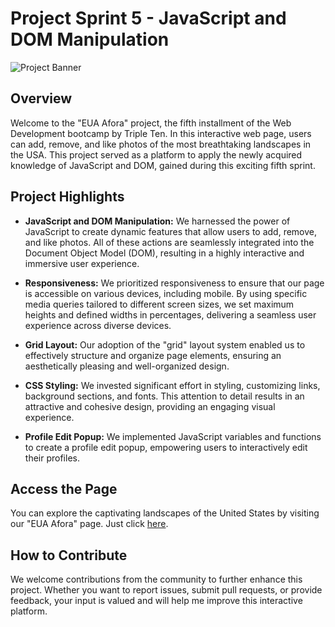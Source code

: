 # Project Sprint 5 - JavaScript and DOM Manipulation

![Project Banner](https://unsplash.com/pt-br/fotografias/um-computador-com-teclado-e-mouse-yGQmjh2uOTg)

## Overview

Welcome to the "EUA Afora" project, the fifth installment of the Web Development bootcamp by Triple Ten. In this interactive web page, users can add, remove, and like photos of the most breathtaking landscapes in the USA. This project served as a platform to apply the newly acquired knowledge of JavaScript and DOM, gained during this exciting fifth sprint.

## Project Highlights

- **JavaScript and DOM Manipulation:** We harnessed the power of JavaScript to create dynamic features that allow users to add, remove, and like photos. All of these actions are seamlessly integrated into the Document Object Model (DOM), resulting in a highly interactive and immersive user experience.

- **Responsiveness:** We prioritized responsiveness to ensure that our page is accessible on various devices, including mobile. By using specific media queries tailored to different screen sizes, we set maximum heights and defined widths in percentages, delivering a seamless user experience across diverse devices.

- **Grid Layout:** Our adoption of the "grid" layout system enabled us to effectively structure and organize page elements, ensuring an aesthetically pleasing and well-organized design.

- **CSS Styling:** We invested significant effort in styling, customizing links, background sections, and fonts. This attention to detail results in an attractive and cohesive design, providing an engaging visual experience.

- **Profile Edit Popup:** We implemented JavaScript variables and functions to create a profile edit popup, empowering users to interactively edit their profiles.

## Access the Page

You can explore the captivating landscapes of the United States by visiting our "EUA Afora" page. Just click [here](https://olivetha.github.io/web_project_around/).

## How to Contribute

We welcome contributions from the community to further enhance this project. Whether you want to report issues, submit pull requests, or provide feedback, your input is valued and will help me improve this interactive platform.

